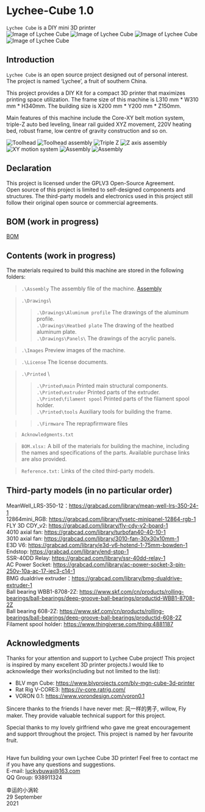# Lychee-Cube 1.0
`Lychee Cube` is a DIY mini 3D printer \
![Image of Lychee Cube](https://github.com/luckybuwai/Lychee-Cube-3D-Printer/blob/8e05fcf517a8eed0d7fd659f51f2ef46c67b7f08/Images/1.png)
![Image of Lychee Cube](https://github.com/luckybuwai/Lychee-Cube-3D-Printer/blob/1bad1d726b2d7a872f4e9e4af11cb0c57857ffd3/Images/11.png)
![Image of Lychee Cube](https://github.com/luckybuwai/Lychee-Cube-3D-Printer/blob/1bad1d726b2d7a872f4e9e4af11cb0c57857ffd3/Images/33.png)
![Image of Lychee Cube](https://github.com/luckybuwai/Lychee-Cube-3D-Printer/blob/1bad1d726b2d7a872f4e9e4af11cb0c57857ffd3/Images/22.png)

## Introduction
`Lychee Cube` is an open source project designed out of personal interest. \
The project is named ‘Lychee’, a fruit of southern China. 

This project provides a DIY Kit for a compact 3D printer that maximizes printing space utilization. The frame size of this machine is L310 mm * W310 mm * H340mm. The building size is X200 mm * Y200 mm * Z150mm. 

Main features of this machine include the Core-XY belt motion system, triple-Z auto bed leveling, linear rail guided XYZ movement, 220V heating bed, robust frame, low centre of gravity construction and so on.

![Toolhead](https://github.com/luckybuwai/Lychee-Cube-3D-Printer/blob/0713d044404f9e294ff2a63b0ced504fb6dca420/Images/Toolhead2.bmp) 
![Toolhead assembly](https://github.com/luckybuwai/Lychee-Cube-3D-Printer/blob/4286e934d612b663471af272c22074511e6c8d50/Images/95884937_1635704926.jpg) 
![Triple Z](https://github.com/luckybuwai/Lychee-Cube-3D-Printer/blob/0713d044404f9e294ff2a63b0ced504fb6dca420/Images/triple%20Z%20axis%20bed%20leveling.bmp) 
![Z axis assembly](https://github.com/luckybuwai/Lychee-Cube-3D-Printer/blob/e310ebbe7dd1bc39f0bd10ce4d4e1fed50fc5cae/Images/76026125_1635704949.jpg) 
![XY motion system](https://github.com/luckybuwai/Lychee-Cube-3D-Printer/blob/0713d044404f9e294ff2a63b0ced504fb6dca420/Images/XY%20motion%20system.bmp) 
![Assembly](https://github.com/luckybuwai/Lychee-Cube-3D-Printer/blob/0b36267cbc3e10ecf5f2c9b31f24d090a77cd76e/Images/45917226_1635670156.jpg) 
![Assembly](https://github.com/luckybuwai/Lychee-Cube-3D-Printer/blob/4286e934d612b663471af272c22074511e6c8d50/Images/68287519_1635670318.jpg) 
  
## Declaration
This project is licensed under the GPLV3 Open-Source Agreement. \
Open source of this project is limited to self-designed components and structures. The third-party models and electronics used in this project still follow their original open source or commercial agreements.


## BOM (work in progress)
[BOM](https://github.com/luckybuwai/Lychee-Cube-3D-Printer/blob/931138cb11c8285abbf8e22e45236c732e7351a9/BOM.xlsx)



## Contents (work in progress)
The materials required to build this machine are stored in the following folders:

>`.\Assembly` The assembly file of the machine. [Assembly](https://github.com/luckybuwai/Lychee-Cube-3D-Printer/blob/a50b316dc72a5c2cda73f2b95c605d006fdd450b/assembly.txt)

>`.\Drawings`\
>>`.\Drawings\Aluminum profile` The drawings of the aluminum profile.\
>>`.\Drawings\Heatbed plate` The drawing of the heatbed aluminum plate.\
>>`.\Drawings\Panels\` The drawings of the acrylic panels.

>`.\Images` Preview images of the machine.

>`.\License` The license documents.

>`.\Printed` \
>>`.\Printed\main` Printed main structural components.\
>>`.\Printed\extruder` Printed parts of the extruder.\
>>`.\Printed\filament spool` Printed parts of the filament spool holder.\
>>`.\Printed\tools` Auxiliary tools for building the frame.
  
>>`.\Firmware` The reprapfirmware files
  
>`Acknowledgments.txt`

>`BOM.xlsx:` A bill of the materials for building the machine, including the names and specifications of the parts. Available purchase links are also provided.

>`Reference.txt:` Links of the cited third-party models.

## Third-party models (in no particular order)
MeanWell_LRS-350-12：https://grabcad.com/library/mean-well-lrs-350-24-1 \
12864mini_RGB: https://grabcad.com/library/fysetc-minipanel-12864-rgb-1 \
FLY 3D CDY_v2: https://grabcad.com/library/fly-cdy-v2-board-1 \
4010 axial fan: https://grabcad.com/library/turbofan40-40-10-1 \
3010 axial fan: https://grabcad.com/library/3010-fan-30x30x10mm-1 \
E3D V6: https://grabcad.com/library/e3d-v6-hotend-1-75mm-bowden-1 \
Endstop: https://grabcad.com/library/end-stop-1 \
SSR-40DD Relay: https://grabcad.com/library/ssr-40dd-relay-1 \
AC Power Socket: https://grabcad.com/library/ac-power-socket-3-pin-250v-10a-ac-17-iec3-c14-1 \
BMG dualdrive extruder：https://grabcad.com/library/bmg-dualdrive-extruder-1 \
Ball bearing WBB1-8708-2Z: https://www.skf.com/cn/products/rolling-bearings/ball-bearings/deep-groove-ball-bearings/productid-WBB1-8708-2Z \
Ball bearing 608-2Z: https://www.skf.com/cn/products/rolling-bearings/ball-bearings/deep-groove-ball-bearings/productid-608-2Z \
Filament spool holder: https://www.thingiverse.com/thing:4881187

## Acknowledgments
Thanks for your attention and support to Lychee Cube project! This project is inspired by many excellent 3D printer projects.I would like to acknowledge their works(including but not limited to the list):

* BLV mgn Cube: https://www.blvprojects.com/blv-mgn-cube-3d-printer
* Rat Rig V-CORE3: https://v-core.ratrig.com/
* VORON 0.1: https://www.vorondesign.com/voron0.1

Sincere thanks to the friends I have never met: 风一样的男子, willow, Fly maker.  They provide valuable technical support for this project.

Special thanks to my lovely girlfriend who gave me great encouragement and support throughout the project. This project is named by her favourite fruit. 

##
Have fun building your own Lychee Cube 3D printer! Feel free to contact me if you have any questions and suggestions.\
E-mail: luckybuwai@163.com\
QQ Group: 938911324

幸运的小涡轮 \
29 September \
2021


